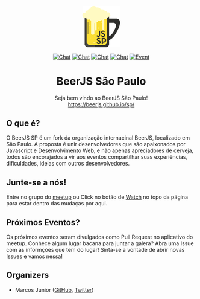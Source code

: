 <p align="center">
  <a href="https://vuejs.org" target="_blank" rel="noopener noreferrer">
    <img width="100" src="https://raw.githubusercontent.com/codermarcos/beerjs-sp/assets/logo-beerjs-sp-with-beer.png" alt="Vue logo">
  </a>

</p>
<p align="center">
  <a href="https://github.com/beerjs/sp"><img src="https://img.shields.io/github/stars/beerjs/sp.svg?style=social&label=Star" alt="Chat"></a>
  <a href="https://github.com/beerjs/sp/fork"><img src="https://img.shields.io/github/watchers/beerjs/sp.svg?style=social&label=watch" alt="Chat"></a>
  <a href="https://twitter.com/beerjs_sp"><img src="https://img.shields.io/twitter/url/http/shields.io.svg?style=social" alt="Chat"></a>
  <a href="https://beerjs-sp.slack.com/"><img src="https://img.shields.io/badge/chat-on%20slack-42bc99.svg" alt="Chat"></a>
  <a href="https://www.meetup.com/pt-BR/beerjs-sp/"><img src="https://www.viriciti.com/wp-content/uploads/2016/11/meetup-resized.png" alt="Event" width="60"></a>
</p>
<h1 align="center">BeerJS São Paulo</h1>
<p align="center">
  Seja bem vindo ao BeerJS São Paulo!<br>
  <a href="https://beerjs.github.io/sp/">https://beerjs.github.io/sp/</a>
</p>

## O que é?

O BeerJS SP é um fork da organização internacinal BeerJS, localizado em São Paulo. A proposta é unir desenvolvedores que são apaixonados por Javascript e Desenvolvimento Web, e não apenas apreciadores de cerveja, todos são encorajados a vir aos eventos compartilhar suas experiências, dificuldades, ideias com outros desenvolvedores.

## Junte-se a nós!

Entre no grupo do [meetup](https://www.meetup.com/pt-BR/beerjs-sp/) ou Click no botão de [Watch](https://github.com/beerjs/sp/subscription) no topo da página para estar dentro das mudaças por aqui. 

## Próximos Eventos?

Os próximos eventos seram divulgados como Pull Request no aplicativo do meetup. Conhece algum lugar bacana para juntar a galera? Abra uma Issue com as informções que tem do lugar! Sinta-se a vontade de abrir novas Issues e vamos nessa!

## Organizers

* Marcos Junior ([GitHub](https://github.com/codermarcos), [Twitter](https://twitter.com/codermarcos))